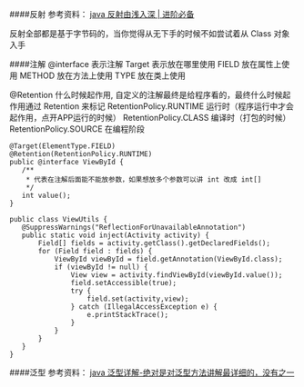 ####反射
参考资料：
[java 反射由浅入深 | 进阶必备](https://juejin.im/post/598ea9116fb9a03c335a99a4)

反射全部都是基于字节码的，当你觉得从无下手的时候不如尝试着从 Class 对象入手

####注解
 @interface 表示注解
 Target 表示放在哪里使用
 FIELD 放在属性上使用
 METHOD 放在方法上使用
 TYPE 放在类上使用

 @Retention 什么时候起作用, 自定义的注解最终是给程序看的，最终什么时候起作用通过 Retention 来标记
 RetentionPolicy.RUNTIME 运行时（程序运行中才会起作用，点开APP运行的时候）
 RetentionPolicy.CLASS  编译时（打包的时候）
 RetentionPolicy.SOURCE 在编程阶段

 ```
@Target(ElementType.FIELD)
@Retention(RetentionPolicy.RUNTIME)
public @interface ViewById {
    /**
     * 代表在注解后面能不能放参数，如果想放多个参数可以讲 int 改成 int[]
     */
    int value();
}
 ```
 ```
 public class ViewUtils {
    @SuppressWarnings("ReflectionForUnavailableAnnotation")
    public static void inject(Activity activity) {
        Field[] fields = activity.getClass().getDeclaredFields();
        for (Field field : fields) {
            ViewById viewById = field.getAnnotation(ViewById.class);
            if (viewById != null) {
                View view = activity.findViewById(viewById.value());
                field.setAccessible(true);
                try {
                    field.set(activity,view);
                } catch (IllegalAccessException e) {
                    e.printStackTrace();
                }
            }
        }
    }
}
```


####泛型
参考资料：
[java 泛型详解-绝对是对泛型方法讲解最详细的，没有之一](https://www.cnblogs.com/coprince/p/8603492.html)

